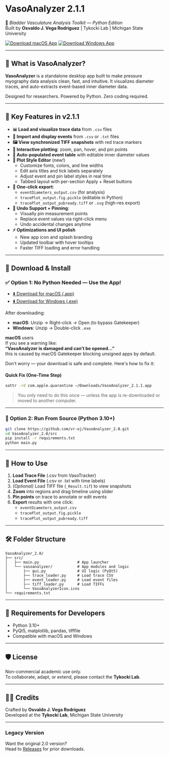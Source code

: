 # VasoAnalyzer 2.1.1

🧪 *Bladder Vasculature Analysis Toolkit — Python Edition*  
Built by **Osvaldo J. Vega Rodríguez** | Tykocki Lab | Michigan State University

[![Download macOS App](https://img.shields.io/badge/Download-macOS-blue?logo=apple&style=for-the-badge)]([https://github.com/vr-oj/VasoAnalyzer_2.0/releases/download/v2.1.1/VasoAnalyzer_2.1.1.for.macOS.zip](https://github.com/vr-oj/VasoAnalyzer/releases/download/v2.1.1/VasoAnalyzer_v2.1.1_macOS.zip))
[![Download Windows App](https://img.shields.io/badge/Download-Windows-blue?logo=windows&style=for-the-badge)](https://github.com/vr-oj/VasoAnalyzer_2.0/releases/download/v2.1.1/VasoAnalyzer_2.1.1.for.Windows.zip)

---

## 🌟 What is VasoAnalyzer?

**VasoAnalyzer** is a standalone desktop app built to make pressure myography data analysis clean, fast, and intuitive. It visualizes diameter traces, and auto-extracts event-based inner diameter data.

Designed for researchers. Powered by Python. Zero coding required.

---

## 🧰 Key Features in v2.1.1

- **📊 Load and visualize trace data** from `.csv` files
- **📍 Import and display events** from `.csv` or `.txt` files
- **🖼️ View synchronized TIFF snapshots** with red trace markers
- **🧠 Interactive plotting**: zoom, pan, hover, and pin points
- **📏 Auto-populated event table** with editable inner diameter values
- **🎨 Plot Style Editor** (new!)
  - Customize fonts, colors, and line widths
  - Edit axis titles and tick labels separately
  - Adjust event and pin label styles in real time
  - Tabbed layout with per-section Apply + Reset buttons
- **🔄 One-click export**:
  - `eventDiameters_output.csv` (for analysis)
  - `tracePlot_output.fig.pickle` (editable in Python)
  - `tracePlot_output_pubready.tiff` or `.svg` (high-res export)
- **📌 Undo Support + Pinning**:
  - Visually pin measurement points
  - Replace event values via right-click menu
  - Undo accidental changes anytime
- **⚡ Optimizations and UI polish**
  - New app icon and splash branding
  - Updated toolbar with hover tooltips
  - Faster TIFF loading and error handling

---

## 🚀 Download & Install

### ✅ Option 1: No Python Needed — Use the App!

- [⬇️ Download for macOS (.app)](https://github.com/vr-oj/VasoAnalyzer_2.0/releases/download/v2.1.1/VasoAnalyzer_2.1.1.for.macOS.zip)
- [⬇️ Download for Windows (.exe)](https://github.com/vr-oj/VasoAnalyzer_2.0/releases/download/v2.1.1/VasoAnalyzer_2.1.1.for.Windows.zip)

After downloading:
- **macOS**: Unzip → Right-click → Open (to bypass Gatekeeper)
- **Windows**: Unzip → Double-click `.exe`

**macOS** users  
If you see a warning like:  
**“VasoAnalyzer is damaged and can’t be opened...”**  
this is caused by macOS Gatekeeper blocking unsigned apps by default.

Don't worry — your download is safe and complete. Here's how to fix it:

#### Quick Fix (One-Time Step)

```bash
xattr -rd com.apple.quarantine ~/Downloads/VasoAnalyzer_2.1.1.app
```

> You only need to do this once — unless the app is re-downloaded or moved to another computer.

---

### 🧪 Option 2: Run From Source (Python 3.10+)

```bash
git clone https://github.com/vr-oj/VasoAnalyzer_2.0.git
cd VasoAnalyzer_2.0/src
pip install -r requirements.txt
python main.py
```

---

## 👟 How to Use

1. **Load Trace File** (.csv from VasoTracker)
2. **Load Event File** (.csv or .txt with time labels)
3. *(Optional)* Load TIFF file (`_Result.tif`) to view snapshots
4. **Zoom** into regions and drag timeline using slider
5. **Pin points** on trace to annotate or edit events
6. **Export** results with one click:
   - `eventDiameters_output.csv`
   - `tracePlot_output.fig.pickle`
   - `tracePlot_output_pubready.tiff`

---

## 🛠️ Folder Structure

```
VasoAnalyzer_2.0/
├── src/
│   ├── main.py                 # App launcher
│   └── vasoanalyzer/           # App modules and logic
│       ├── gui.py              # UI logic (PyQt5)
│       ├── trace_loader.py     # Load trace CSV
│       ├── event_loader.py     # Load event files
│       ├── tiff_loader.py      # Load TIFFs
│       └── VasoAnalyzerIcon.icns
└── requirements.txt
```

---

## 🧪 Requirements for Developers

- Python 3.10+
- PyQt5, matplotlib, pandas, tifffile
- Compatible with macOS and Windows

---

## 🛡️ License

Non-commercial academic use only.  
To collaborate, adapt, or extend, please contact the **Tykocki Lab**.

---

## 👨‍🔬 Credits

Crafted by **Osvaldo J. Vega Rodríguez**  
Developed at the **Tykocki Lab**, Michigan State University

---

### Legacy Version

Want the original 2.0 version?  
Head to [Releases](https://github.com/vr-oj/VasoAnalyzer_2.0/releases/tag/v2.0.0) for prior downloads.
